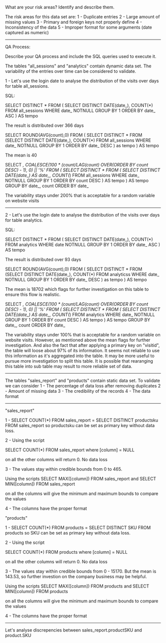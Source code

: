 What are your risk areas? Identify and describe them.

The risk areas for this data set are:
	1 - Duplicate entries
	2 - Large amount of missing values 
	3 - Primary and foreign keys not properly define
	4 - Inconsistency of the data
	5 - Improper format for some arguments (date captured as numeric)

_____________________________________________________________________________________________________________________________________________

QA Process:

Describe your QA process and include the SQL queries used to execute it.

The tables "all_sessions" and "analytics" contain dynamic data set. The variability of the entries over time can be considered to validate.

1 - Let's use the login date to analyse the distribution of the visits over days for table all_sessions.

SQL:

SELECT DISTINCT * FROM 
(					SELECT DISTINCT DATE(date_), 
					COUNT(*) 
 					FROM all_sessions
					WHERE date_ NOTNULL
					GROUP BY 1
					ORDER BY date_ ASC
) AS tempo

The result is distributed over 366 days

SELECT ROUND(AVG(count),0) 
FROM 
(	SELECT DISTINCT * FROM 
 				(SELECT DISTINCT DATE(date_), 
				 COUNT(*)
				 FROM all_sessions
				 WHERE date_ NOTNULL
				 GROUP BY 1
				 ORDER BY date_ DESC
                ) as tempo
) AS tempo

The mean is 40


SELECT 
	*, 
	COALESCE(100 * (count/LAG(count) OVER(ORDER BY count DESC) - 1), 0) || '%'
FROM (
		SELECT DISTINCT * 
		FROM (
			  SELECT 
				DISTINCT DATE(date_) AS date_, 
			  	COUNT(*)
			  FROM all_sessions
			  WHERE date_ NOTNULL
			  GROUP BY 1
			  ORDER BY count DESC
			) AS tempo
     ) AS tempo
GROUP BY date_, count
ORDER BY date_

The variability stays under 200% that is acceptable for a random variable on website visits
_____________________________________________________________________________________________________________________

2 - Let's use the login date to analyse the distribution of the visits over days for table analytics.

SQL:

SELECT DISTINCT * FROM 
(					SELECT DISTINCT DATE(date_), 
					COUNT(*) 
 					FROM analytics
					WHERE date NOTNULL
					GROUP BY 1
					ORDER BY date_ ASC
) AS tempo

The result is distributed over 93 days

SELECT ROUND(AVG(count),0) 
FROM 
(	SELECT DISTINCT * FROM 
 				(SELECT DISTINCT DATE(date_), 
				 COUNT(*)
				 FROM analyticss
				 WHERE date_ NOTNULL
				 GROUP BY 1
				 ORDER BY date_ DESC
                ) as tempo
) AS tempo

The mean is 18702 which flags for further investigation on this table to ensure this flow is realistic.

SELECT 
	*, 
	COALESCE(100 * (count/LAG(count) OVER(ORDER BY count DESC) - 1), 0) || '%'
FROM (
		SELECT DISTINCT * 
		FROM (
			  SELECT 
				DISTINCT DATE(date_) AS date_, 
			  	COUNT(*)
			  FROM analytics
			  WHERE date_ NOTNULL
			  GROUP BY 1
			  ORDER BY count DESC
			) AS tempo
     ) AS tempo
GROUP BY date_, count
ORDER BY date_

The variability stays under 100% that is acceptable for a random variable on website visits. However, as mentioned above the mean flags for further 
investigation. And also the fact that after applying a primary key on "visitid", the table will loose about 97% of its information. It seems not 
reliable to use this information as it's aggregated into the table. It may be more useful to pursue more investigation to split this table. It is 
possible that rearanging this table into sub table may result to more reliable set of data.
__________________________________________________________________________________________________________________________________________

The tables "sales_report" and "products" contain static data set. To validate we can consider
	1 - The percentage of data loss after removing duplicates
	2 - Amount of missing data 
	3 - The credibility of the records
	4 - The data format
___________________________________________________________________________________________________________________________________________

"sales_report"

1 - SELECT COUNT(*) FROM sales_report = SELECT DISTINCT productsku FROM sales_report so productsku can be set as primary key without data loss.

2 - Using the script

SELECT COUNT(*) FROM sales_report 
where [column] = NULL

on all the other columns will return 0. No data loss

3 - The values stay within credible bounds from 0 to 465.

Using the scripts 
SELECT MAX([column]) FROM sales_report and SELECT MIN([column]) FROM sales_report

on all the columns will give the minimum and maximum bounds to compare the values

4 - The columns have the proper format


"products"

1 - SELECT COUNT(*) FROM products = SELECT DISTINCT SKU FROM products so SKU can be set as primary key without data loss.

2 - Using the script

SELECT COUNT(*) FROM products 
where [column] = NULL

on all the other columns will return 0. No data loss

3 - The values stay within credible bounds from 0 - 15170. But the mean is 143.53, so further investion on the company business may be helpful.

Using the scripts 
SELECT MAX([column]) FROM products and SELECT MIN([column]) FROM products

on all the columns will give the minimum and maximum bounds to compare the values

4 - The columns have the proper format
_____________________________________________________________________________________________________________________________

Let's analyse discrepencies between sales_report.productSKU and product.SKU


